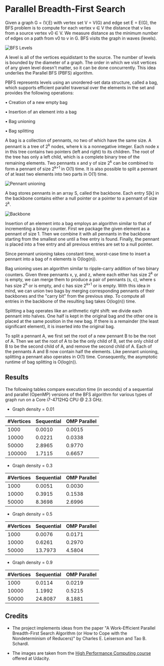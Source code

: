 # Parallel Breadth-First Search

Given a graph G = (V,E) with vertex set V = V(G) and edge set E = E(G), the BFS problem is to compute for each vertex v ∈ V the distance that v lies from a source vertex v0 ∈ V. We measure distance as the minimum number of edges on a path from v0 to v in G. BFS visits the graph in waves (levels). 

![BFS Levels](./assets/waves.jpg)

A level is all of the vertices equidistant to the source. The number of levels is bounded by the diameter of a graph. The order in which we visit vertices of any given level doesn't matter, so it can be done concurrently. This idea underlies the Parallel BFS (PBFS) algorithm.

PBFS represents levels using an unordered-set data structure, called a bag, which supports efficient parallel traversal over the elements in the set and provides the following operations:

• Creation of a new empty bag

• Insertion of an element into a bag

• Bag unioning

• Bag splitting

A bag is a collection of pennants, no two of which have the same size. A pennant is a tree of 2<sup>k</sup> nodes, where k is a nonnegative integer. Each node x in this tree contains two pointers (left and right) to its children. The root of the tree has only a left child, which is a complete binary tree of the remaining elements. Two pennants x and y of size 2<sup>k</sup> can be combined to form a pennant of size 2<sup>k+1</sup> in O(1) time. It is also possible to split a pennant of at least two elements into two parts in O(1) time. 

![Pennant unioning](./assets/pennant_unioning.jpg)

A bag stores pennants in an array S, called the backbone. Each entry S[k] in the backbone contains either a null pointer or a pointer to a pennant of size 2<sup>k</sup>.

![Backbone](./assets/backbone.jpg)

Insertion of an element into a bag employs an algorithm similar to that of incrementing a binary counter. First we package the given element as a pennant of size 1. Then we combine it with all pennants in the backbone starting from the smallest one until a free entry is found. Finally, the pennant is placed into a free entry and all previous entries are set to a null pointer. 

Since pennant unioning takes constant time, worst-case time to insert a pennant into a bag of n elements is O(log(n)).

Bag unioning uses an algorithm similar to ripple-carry addition of two binary counters. Given three pennants x, y, and z, where each either has size 2<sup>k</sup> or is empty, we can merge them to produce a pair of pennants (s, c), where s has size 2<sup>k</sup> or is empty, and c has size 2<sup>k+1</sup> or is empty. With this idea in mind, we can union two bags by merging corresponding pennants of their backbones and the "carry bit" from the previous step. To compute all entries in the backbone of the resulting bag takes O(log(n)) time.

Splitting a bag operates like an arithmetic right shift: we divide each pennant into halves. One half is kept in the original bag and the other one is placed at the same position in the new bag. If there is a remainder (the least significant element), it is inserted into the original bag. 

To split a pennant A, we first set the root of a new pennant B to be the root of A. Then we set the root of A to be the only child of B, set the only child of B to be the second child of A, and remove the second child of A. Each of the pennants A and B now contain half the elements. Like pennant unioning, splitting a pennant also operates in O(1) time. Consequently, the asymptotic runtime of bag splitting is O(log(n)).

## Results

The following tables compare execution time (in seconds) of a sequential and parallel (OpenMP) versions of the BFS algorithm for various types of graph run on a Core i7-4712HQ CPU @ 2.3 GHz.

* Graph density = 0.01

#Vertices | Sequential | OMP Parallel
------------ | ------------ | -------------
1000 | 0.0010 | 0.0015
10000 | 0.0221 | 0.0338
50000 | 2.8965 | 0.9770
100000 | 1.7115 | 0.6657

* Graph density = 0.3

#Vertices | Sequential | OMP Parallel
------------ | ------------ | -------------
1000 | 0.0051 | 0.0030
10000 | 0.3915 | 0.1538
50000 | 8.3698 | 2.6996


* Graph density = 0.5

#Vertices | Sequential | OMP Parallel
------------ | ------------ | -------------
1000 | 0.0076 | 0.0171
10000 | 0.6261 | 0.2970
50000 | 13.7973 | 4.5804

* Graph density = 0.9

#Vertices | Sequential | OMP Parallel
------------ | ------------ | -------------
1000 | 0.0114 | 0.0219
10000 | 1.1992 | 0.5215
50000 | 24.8087 | 8.1881

## Credits

* The project implements ideas from the paper "A Work-Efficient Parallel Breadth-First Search Algorithm (or How to Cope with the Nondeterminism of Reducers)" by Charles E. Leiserson and Tao B. Schardl.

* The images are taken from the [High Performance Computing course](https://classroom.udacity.com/courses/ud281) offered at Udacity.
